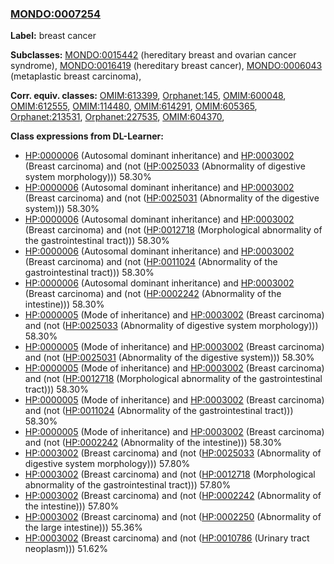 
### [MONDO:0007254](http://purl.obolibrary.org/obo/MONDO_0007254)
**Label:** breast cancer

**Subclasses:** [MONDO:0015442](http://purl.obolibrary.org/obo/MONDO_0015442) (hereditary breast and ovarian cancer syndrome), [MONDO:0016419](http://purl.obolibrary.org/obo/MONDO_0016419) (hereditary breast cancer), [MONDO:0006043](http://purl.obolibrary.org/obo/MONDO_0006043) (metaplastic breast carcinoma), 

**Corr. equiv. classes:** [OMIM:613399](http://purl.obolibrary.org/obo/OMIM_613399), [Orphanet:145](http://www.orpha.net/ORDO/Orphanet_145), [OMIM:600048](http://purl.obolibrary.org/obo/OMIM_600048), [OMIM:612555](http://purl.obolibrary.org/obo/OMIM_612555), [OMIM:114480](http://purl.obolibrary.org/obo/OMIM_114480), [OMIM:614291](http://purl.obolibrary.org/obo/OMIM_614291), [OMIM:605365](http://purl.obolibrary.org/obo/OMIM_605365), [Orphanet:213531](http://www.orpha.net/ORDO/Orphanet_213531), [Orphanet:227535](http://www.orpha.net/ORDO/Orphanet_227535), [OMIM:604370](http://purl.obolibrary.org/obo/OMIM_604370), 

**Class expressions from DL-Learner:**

- [HP:0000006](http://purl.obolibrary.org/obo/HP_0000006) (Autosomal dominant inheritance) and [HP:0003002](http://purl.obolibrary.org/obo/HP_0003002) (Breast carcinoma) and (not ([HP:0025033](http://purl.obolibrary.org/obo/HP_0025033) (Abnormality of digestive system morphology))) 58.30%
- [HP:0000006](http://purl.obolibrary.org/obo/HP_0000006) (Autosomal dominant inheritance) and [HP:0003002](http://purl.obolibrary.org/obo/HP_0003002) (Breast carcinoma) and (not ([HP:0025031](http://purl.obolibrary.org/obo/HP_0025031) (Abnormality of the digestive system))) 58.30%
- [HP:0000006](http://purl.obolibrary.org/obo/HP_0000006) (Autosomal dominant inheritance) and [HP:0003002](http://purl.obolibrary.org/obo/HP_0003002) (Breast carcinoma) and (not ([HP:0012718](http://purl.obolibrary.org/obo/HP_0012718) (Morphological abnormality of the gastrointestinal tract))) 58.30%
- [HP:0000006](http://purl.obolibrary.org/obo/HP_0000006) (Autosomal dominant inheritance) and [HP:0003002](http://purl.obolibrary.org/obo/HP_0003002) (Breast carcinoma) and (not ([HP:0011024](http://purl.obolibrary.org/obo/HP_0011024) (Abnormality of the gastrointestinal tract))) 58.30%
- [HP:0000006](http://purl.obolibrary.org/obo/HP_0000006) (Autosomal dominant inheritance) and [HP:0003002](http://purl.obolibrary.org/obo/HP_0003002) (Breast carcinoma) and (not ([HP:0002242](http://purl.obolibrary.org/obo/HP_0002242) (Abnormality of the intestine))) 58.30%
- [HP:0000005](http://purl.obolibrary.org/obo/HP_0000005) (Mode of inheritance) and [HP:0003002](http://purl.obolibrary.org/obo/HP_0003002) (Breast carcinoma) and (not ([HP:0025033](http://purl.obolibrary.org/obo/HP_0025033) (Abnormality of digestive system morphology))) 58.30%
- [HP:0000005](http://purl.obolibrary.org/obo/HP_0000005) (Mode of inheritance) and [HP:0003002](http://purl.obolibrary.org/obo/HP_0003002) (Breast carcinoma) and (not ([HP:0025031](http://purl.obolibrary.org/obo/HP_0025031) (Abnormality of the digestive system))) 58.30%
- [HP:0000005](http://purl.obolibrary.org/obo/HP_0000005) (Mode of inheritance) and [HP:0003002](http://purl.obolibrary.org/obo/HP_0003002) (Breast carcinoma) and (not ([HP:0012718](http://purl.obolibrary.org/obo/HP_0012718) (Morphological abnormality of the gastrointestinal tract))) 58.30%
- [HP:0000005](http://purl.obolibrary.org/obo/HP_0000005) (Mode of inheritance) and [HP:0003002](http://purl.obolibrary.org/obo/HP_0003002) (Breast carcinoma) and (not ([HP:0011024](http://purl.obolibrary.org/obo/HP_0011024) (Abnormality of the gastrointestinal tract))) 58.30%
- [HP:0000005](http://purl.obolibrary.org/obo/HP_0000005) (Mode of inheritance) and [HP:0003002](http://purl.obolibrary.org/obo/HP_0003002) (Breast carcinoma) and (not ([HP:0002242](http://purl.obolibrary.org/obo/HP_0002242) (Abnormality of the intestine))) 58.30%
- [HP:0003002](http://purl.obolibrary.org/obo/HP_0003002) (Breast carcinoma) and (not ([HP:0025033](http://purl.obolibrary.org/obo/HP_0025033) (Abnormality of digestive system morphology))) 57.80%
- [HP:0003002](http://purl.obolibrary.org/obo/HP_0003002) (Breast carcinoma) and (not ([HP:0012718](http://purl.obolibrary.org/obo/HP_0012718) (Morphological abnormality of the gastrointestinal tract))) 57.80%
- [HP:0003002](http://purl.obolibrary.org/obo/HP_0003002) (Breast carcinoma) and (not ([HP:0002242](http://purl.obolibrary.org/obo/HP_0002242) (Abnormality of the intestine))) 57.80%
- [HP:0003002](http://purl.obolibrary.org/obo/HP_0003002) (Breast carcinoma) and (not ([HP:0002250](http://purl.obolibrary.org/obo/HP_0002250) (Abnormality of the large intestine))) 55.36%
- [HP:0003002](http://purl.obolibrary.org/obo/HP_0003002) (Breast carcinoma) and (not ([HP:0010786](http://purl.obolibrary.org/obo/HP_0010786) (Urinary tract neoplasm))) 51.62%


